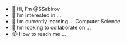 - 👋 Hi, I’m @SSabirov
- 👀 I’m interested in ...
- 🌱 I’m currently learning ... Computer Science
- 💞️ I’m looking to collaborate on ...
- 📫 How to reach me ...

<!---
SSabirov/SSabirov is a ✨ special ✨ repository because its `README.md` (this file) appears on your GitHub profile.
You can click the Preview link to take a look at your changes.
--->
